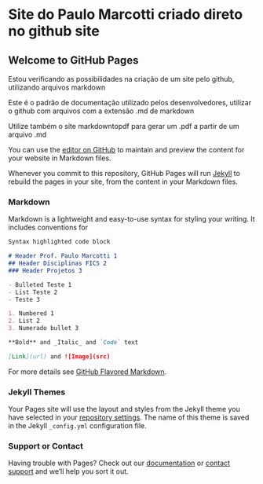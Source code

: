 # Site do Paulo Marcotti criado direto no github site
## Welcome to GitHub Pages

Estou verificando as possibilidades na criação de um site pelo github, utilizando arquivos markdown

Este é o padrão de documentação utilizado pelos desenvolvedores, utilizar o github com arquivos com a extensão .md de markdown

Utilize também o site markdowntopdf para gerar um .pdf a partir de um arquivo .md

You can use the [editor on GitHub](https://github.com/pmarcotti/site/edit/gh-pages/index.md) to maintain and preview the content for your website in Markdown files.

Whenever you commit to this repository, GitHub Pages will run [Jekyll](https://jekyllrb.com/) to rebuild the pages in your site, from the content in your Markdown files.

### Markdown

Markdown is a lightweight and easy-to-use syntax for styling your writing. It includes conventions for

```markdown
Syntax highlighted code block

# Header Prof. Paulo Marcotti 1
## Header Disciplinas FICS 2
### Header Projetos 3

- Bulleted Teste 1
- List Teste 2
- Teste 3

1. Numbered 1
2. List 2
3. Numerado bullet 3

**Bold** and _Italic_ and `Code` text

[Link](url) and ![Image](src)
```

For more details see [GitHub Flavored Markdown](https://guides.github.com/features/mastering-markdown/).

### Jekyll Themes

Your Pages site will use the layout and styles from the Jekyll theme you have selected in your [repository settings](https://github.com/pmarcotti/site/settings). The name of this theme is saved in the Jekyll `_config.yml` configuration file.

### Support or Contact

Having trouble with Pages? Check out our [documentation](https://docs.github.com/categories/github-pages-basics/) or [contact support](https://support.github.com/contact) and we’ll help you sort it out.
